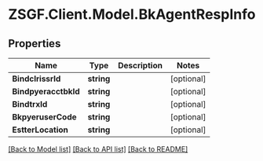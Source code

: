 # ZSGF.Client.Model.BkAgentRespInfo

## Properties

Name | Type | Description | Notes
------------ | ------------- | ------------- | -------------
**BindclrissrId** | **string** |  | [optional] 
**BindpyeracctbkId** | **string** |  | [optional] 
**BindtrxId** | **string** |  | [optional] 
**BkpyeruserCode** | **string** |  | [optional] 
**EstterLocation** | **string** |  | [optional] 

[[Back to Model list]](../../README.md#documentation-for-models) [[Back to API list]](../../README.md#documentation-for-api-endpoints) [[Back to README]](../../README.md)

